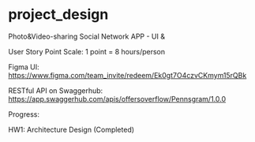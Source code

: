 # project_design
Photo&amp;Video-sharing Social Network APP -  UI &amp; 

User Story Point Scale: 1 point = 8 hours/person

Figma UI: https://www.figma.com/team_invite/redeem/Ek0gt7O4czvCKmym15rQBk

RESTful API on Swaggerhub: https://app.swaggerhub.com/apis/offersoverflow/Pennsgram/1.0.0

Progress:

HW1: Architecture Design (Completed)
